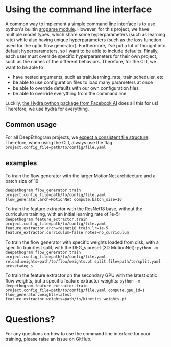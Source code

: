 # Using the command line interface

A common way to implement a simple command line interface is to use python's builtin [argparse module](https://docs.python.org/3/library/argparse.html).
However, for this project, we have multiple model types, which share some hyperparameters (such as learning rate) while also 
having unique hyperparameters (such as the loss function used for the optic flow generator). Furthermore, I've put a lot of 
thought into default hyperparameters, so I want to be able to include defaults. Finally, each user must override specific hyperparameters
for their own project, such as the names of the different behaviors. Therefore, for the CLI, we want to be able to 
* have nested arguments, such as train.learning_rate, train.scheduler, etc
* be able to use configuration files to load many parameters at once
* be able to override defaults with our own configuration files
* be able to override everything from the command line

Luckily, [the Hydra python package from Facebook AI](https://hydra.cc/) does all this for us! Therefore, we use hydra for everything.

## Common usage
For all DeepEthogram projects, we [expect a consistent file structure](file_structure.md). Therefore, when using the CLI, always use the flag
`project.config_file=path/to/config/file.yaml`

## examples
To train the flow generator with the larger MotionNet architecture and a batch size of 16: 

`deepethogram.flow_generator.train project.config_file=path/to/config/file.yaml flow_generator.arch=MotionNet compute.batch_size=16`

To train the feature extractor with the ResNet18 base, without the curriculum training, with an initial learning rate of 1e-5: 
`deepethogram.feature_extractor.train project.config_file=path/to/config/file.yaml feature_extractor.arch=resnet18 train.lr=1e-5 feature_extractor.curriculum=false notes=no_curriculum`

To train the flow generator with specific weights loaded from disk, with a specific train/test split, with the DEG_s preset (3D MotionNet): 
`python -m deepethogram.flow_generator.train project.config_file=path/to/config/file.yaml reload.weights=path/to/flow/weights.pt split.file=path/to/split.yaml preset=deg_s`

To train the feature extractor on the secondary GPU with the latest optic flow weights, but a specific feature extractor weights:
`python -m deepethogram.feature_extractor.train project.config_file=path/to/config/file.yaml compute.gpu_id=1 flow_generator.weights=latest feature_extractor.weights=path/to/kinetics_weights.pt`

# Questions?
For any questions on how to use the command line interface for your training, please raise an issue on GitHub. 